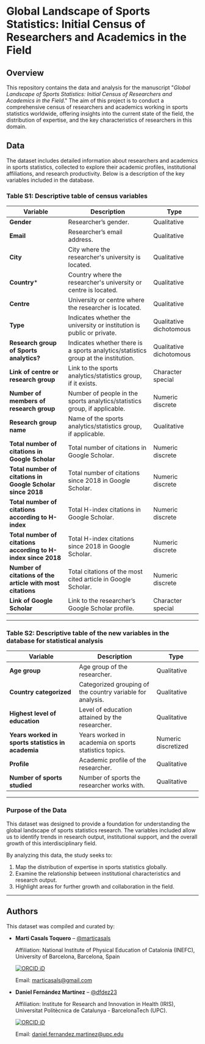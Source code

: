 # Global Landscape of Sports Statistics: Initial Census of Researchers and Academics in the Field

## Overview

This repository contains the data and analysis for the manuscript "*Global Landscape of Sports Statistics: Initial Census of Researchers and Academics in the Field*." The aim of this project is to conduct a comprehensive census of researchers and academics working in sports statistics worldwide, offering insights into the current state of the field, the distribution of expertise, and the key characteristics of researchers in this domain.

## Data

The dataset includes detailed information about researchers and academics in sports statistics, collected to explore their academic profiles, institutional affiliations, and research productivity. Below is a description of the key variables included in the database.

### Table S1: Descriptive table of census variables

| **Variable**                         | **Description**                                                                 | **Type**               |
|--------------------------------------|---------------------------------------------------------------------------------|------------------------|
| **Gender**                           | Researcher’s gender.                                                           | Qualitative            |
| **Email**                            | Researcher’s email address.                                                    | Qualitative            |
| **City**                             | City where the researcher's university is located.                             | Qualitative            |
| **Country***                         | Country where the researcher's university or centre is located.                | Qualitative            |
| **Centre**                           | University or centre where the researcher is located.                          | Qualitative            |
| **Type**                             | Indicates whether the university or institution is public or private.          | Qualitative dichotomous|
| **Research group of Sports analytics?** | Indicates whether there is a sports analytics/statistics group at the institution. | Qualitative dichotomous|
| **Link of centre or research group** | Link to the sports analytics/statistics group, if it exists.                   | Character special      |
| **Number of members of research group** | Number of people in the sports analytics/statistics group, if applicable.       | Numeric discrete       |
| **Research group name**              | Name of the sports analytics/statistics group, if applicable.                  | Qualitative            |
| **Total number of citations in Google Scholar** | Total number of citations in Google Scholar.                                   | Numeric discrete       |
| **Total number of citations in Google Scholar since 2018** | Total number of citations since 2018 in Google Scholar.                       | Numeric discrete       |
| **Total number of citations according to H-index** | Total H-index citations in Google Scholar.                                    | Numeric discrete       |
| **Total number of citations according to H-index since 2018** | Total H-index citations since 2018 in Google Scholar.                         | Numeric discrete       |
| **Number of citations of the article with most citations** | Total citations of the most cited article in Google Scholar.                  | Numeric discrete       |
| **Link of Google Scholar**           | Link to the researcher’s Google Scholar profile.                               | Character special      |

---

### Table S2: Descriptive table of the new variables in the database for statistical analysis

| **Variable**                         | **Description**                                                                 | **Type**               |
|--------------------------------------|---------------------------------------------------------------------------------|------------------------|
| **Age group**                        | Age group of the researcher.                                                   | Qualitative            |
| **Country categorized**              | Categorized grouping of the country variable for analysis.                     | Qualitative            |
| **Highest level of education**       | Level of education attained by the researcher.                                 | Qualitative            |
| **Years worked in sports statistics in academia** | Years worked in academia on sports statistics topics.                         | Numeric discretized    |
| **Profile**                          | Academic profile of the researcher.                                            | Qualitative            |
| **Number of sports studied**         | Number of sports the researcher works with.                                    | Qualitative            |

---

### Purpose of the Data

This dataset was designed to provide a foundation for understanding the global landscape of sports statistics research. The variables included allow us to identify trends in research output, institutional support, and the overall growth of this interdisciplinary field. 

By analyzing this data, the study seeks to:
1. Map the distribution of expertise in sports statistics globally.
2. Examine the relationship between institutional characteristics and research output.
3. Highlight areas for further growth and collaboration in the field.

---

## Authors

This dataset was compiled and curated by:

- **Martí Casals Toquero** – [@marticasals](https://github.com/marticasals)

  Affiliation: National Institute of Physical Education of Catalonia (INEFC), University of Barcelona, Barcelona, Spain 

  [![ORCID iD](https://img.shields.io/badge/ORCID-0000--0002--1775--8331-a6ce39?logo=orcid&logoColor=white&style=flat-square)](https://orcid.org/0000-0002-1775-8331)

  Email: marticasals@gmail.com

- **Daniel Fernández Martínez** – [@dfdez23](https://github.com/dfdez23)

  Affiliation: Institute for Research and Innovation in Health (IRIS), Universitat Politècnica de Catalunya - BarcelonaTech (UPC).

  [![ORCID iD](https://img.shields.io/badge/ORCID-0000--0003--0012--2094-a6ce39?logo=orcid&logoColor=white&style=flat-square)](https://orcid.org/0000-0003-0012-2094)

  Email: daniel.fernandez.martinez@upc.edu
  

